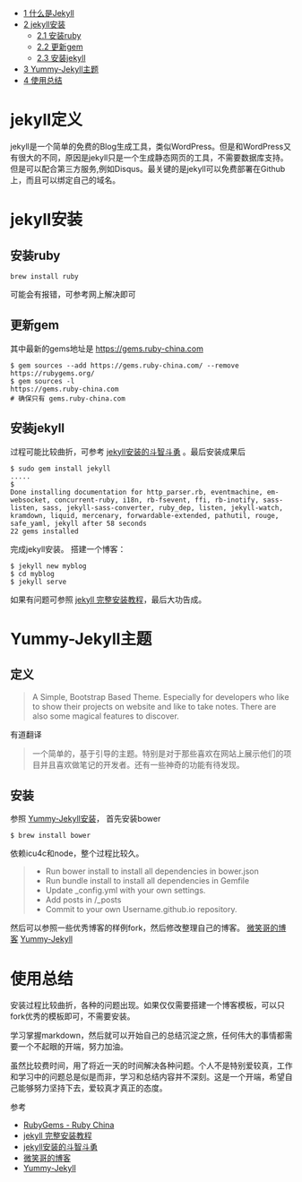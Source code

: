 <!-- GFM-TOC -->
* [1 什么是Jekyll](#jekyll定义)
* [2 jekyll安装](#jekyll安装)
    * [2.1 安装ruby](#安装ruby)
    * [2.2 更新gem](#更新gem)
    * [2.3 安装jekyll](#安装jekyll)
* [3 Yummy-Jekyll主题](#Yummy-Jekyll主题)
* [4 使用总结](#使用总结)

<!-- GFM-TOC -->

# jekyll定义
jekyll是一个简单的免费的Blog生成工具，类似WordPress。但是和WordPress又有很大的不同，原因是jekyll只是一个生成静态网页的工具，不需要数据库支持。但是可以配合第三方服务,例如Disqus。最关键的是jekyll可以免费部署在Github上，而且可以绑定自己的域名。

# jekyll安装
## 安装ruby
```
brew install ruby
```
可能会有报错，可参考网上解决即可

## 更新gem
其中最新的gems地址是 https://gems.ruby-china.com
```
$ gem sources --add https://gems.ruby-china.com/ --remove https://rubygems.org/
$ gem sources -l
https://gems.ruby-china.com
# 确保只有 gems.ruby-china.com
```
## 安装jekyll
过程可能比较曲折，可参考 [jekyll安装的斗智斗勇](https://www.cnblogs.com/hannahgu/p/5368726.html) 。最后安装成果后
```
$ sudo gem install jekyll
.....
$
Done installing documentation for http_parser.rb, eventmachine, em-websocket, concurrent-ruby, i18n, rb-fsevent, ffi, rb-inotify, sass-listen, sass, jekyll-sass-converter, ruby_dep, listen, jekyll-watch, kramdown, liquid, mercenary, forwardable-extended, pathutil, rouge, safe_yaml, jekyll after 58 seconds
22 gems installed
```
完成jekyll安装。
搭建一个博客：
```
$ jekyll new myblog
$ cd myblog
$ jekyll serve
```
如果有问题可参照 [jekyll 完整安装教程](https://blog.csdn.net/joelcat/article/details/78642434)，最后大功告成。

# Yummy-Jekyll主题
## 定义
> A Simple, Bootstrap Based Theme. Especially for developers who like to show their projects on website and like to take notes. There are also some magical features to discover.

有道翻译
> 一个简单的，基于引导的主题。特别是对于那些喜欢在网站上展示他们的项目并且喜欢做笔记的开发者。还有一些神奇的功能有待发现。

## 安装
参照 [Yummy-Jekyll安装](https://github.com/DONGChuan/Yummy-Jekyll#install-and-setup)，
首先安装bower
```
$ brew install bower
```
依赖icu4c和node，整个过程比较久。
>  - Run bower install to install all dependencies in bower.json
> - Run bundle install to install all dependencies in Gemfile
> - Update _config.yml with your own settings.
> - Add posts in /_posts
> - Commit to your own Username.github.io repository.

然后可以参照一些优秀博客的样例fork，然后修改整理自己的博客。
[微笑哥的博客](http://www.ityouknow.com/other/2016/06/10/Blog-With-Jekyll.html)
[Yummy-Jekyll](https://github.com/DONGChuan/Yummy-Jekyll)

# 使用总结
安装过程比较曲折，各种的问题出现。如果仅仅需要搭建一个博客模板，可以只fork优秀的模板即可，不需要安装。

学习掌握markdown，然后就可以开始自己的总结沉淀之旅，任何伟大的事情都需要一个不起眼的开端，努力加油。

虽然比较费时间，用了将近一天的时间解决各种问题。个人不是特别爱较真，工作和学习中的问题总是似是而非，学习和总结内容并不深刻。这是一个开端，希望自己能够努力坚持下去，爱较真才真正的态度。


参考
- [RubyGems - Ruby China](https://gems.ruby-china.com/)
- [jekyll 完整安装教程](https://blog.csdn.net/joelcat/article/details/78642434)
- [jekyll安装的斗智斗勇](https://www.cnblogs.com/hannahgu/p/5368726.html)
- [微笑哥的博客](http://www.ityouknow.com/other/2016/06/10/Blog-With-Jekyll.html)
- [Yummy-Jekyll](https://github.com/DONGChuan/Yummy-Jekyll)

